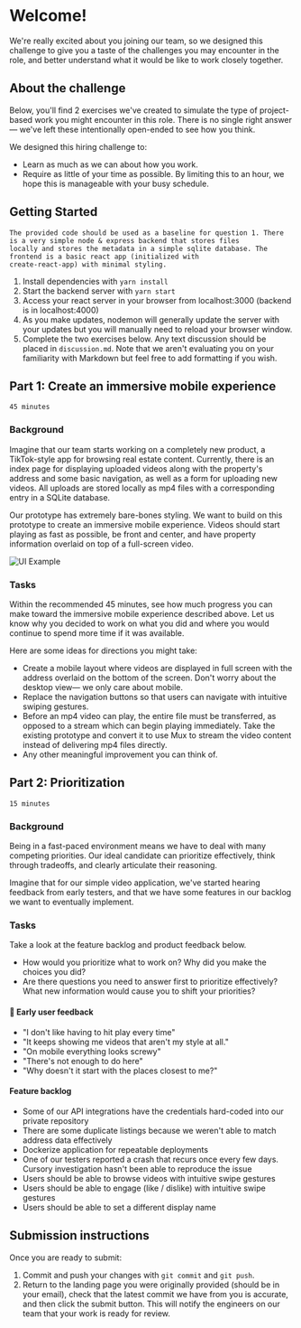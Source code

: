 # Welcome!
We're really excited about you joining our team, so we designed this challenge to give you a taste of the challenges you may encounter in the role, and better understand what it would be like to work closely together.


## About the challenge
Below, you'll find 2 exercises we've created to simulate the type of project-based work you might encounter in this role. There is no single right answer — we've left these intentionally open-ended to see how you think.

We designed this hiring challenge to:

* Learn as much as we can about how you work.
* Require as little of your time as possible. By limiting this to an hour, we hope this is manageable with your busy schedule.


## Getting Started

```
The provided code should be used as a baseline for question 1. There is a very simple node & express backend that stores files
locally and stores the metadata in a simple sqlite database. The frontend is a basic react app (initialized with 
create-react-app) with minimal styling.
```

1. Install dependencies with `yarn install`
2. Start the backend server with `yarn start`
3. Access your react server in your browser from localhost:3000 (backend is in localhost:4000)
4. As you make updates, nodemon will generally update the server with your updates but you will manually need to reload your browser window.
5. Complete the two exercises below. Any text discussion should be placed in `discussion.md`. Note that we aren't evaluating you on your familiarity with Markdown but feel free to add formatting if you wish.


## Part 1: Create an immersive mobile experience
`45 minutes`

### Background
Imagine that our team starts working on a completely new product, a TikTok-style app for browsing real estate content. Currently, there is an index page for displaying uploaded videos along with the property's address and some basic navigation, as well as a form for uploading new videos. All uploads are stored locally as mp4 files with a corresponding entry in a SQLite database.

Our prototype has extremely bare-bones styling. We want to build on this prototype to create an immersive mobile experience. Videos should start playing as fast as possible, be front and center, and have property information overlaid on top of a full-screen video.

![UI Example](https://user-images.githubusercontent.com/84157523/164535838-4d681d62-501b-465e-9f68-503ae9c751a8.png)

### Tasks
Within the recommended 45 minutes, see how much progress you can make toward the immersive mobile experience described above. Let us know why you decided to work on what you did and where you would continue to spend more time if it was available.

Here are some ideas for directions you might take:

* Create a mobile layout where videos are displayed in full screen with the address overlaid on the bottom of the screen.  Don't worry about the desktop view— we only care about mobile.
* Replace the navigation buttons so that users can navigate with intuitive swiping gestures. 
* Before an mp4 video can play, the entire file must be transferred, as opposed to a stream which can begin playing immediately. Take the existing prototype and convert it to use Mux to stream the video content instead of delivering mp4 files directly. 
* Any other meaningful improvement you can think of.


## Part 2: Prioritization
`15 minutes`

### Background
Being in a fast-paced environment means we have to deal with many competing priorities. Our ideal candidate can prioritize effectively, think through tradeoffs, and clearly articulate their reasoning.

Imagine that for our simple video application, we've started hearing feedback from early testers, and that we have some features in our backlog we want to eventually implement.

### Tasks
Take a look at the feature backlog and product feedback below.

* How would you prioritize what to work on? Why did you make the choices you did?
* Are there questions you need to answer first to prioritize effectively? What new information would cause you to shift your priorities?

#### 💬 Early user feedback
* "I don't like having to hit play every time"
* "It keeps showing me videos that aren't my style at all."
* "On mobile everything looks screwy"
* "There's not enough to do here"
* "Why doesn't it start with the places closest to me?"

#### Feature backlog
* Some of our API integrations have the credentials hard-coded into our private repository
* There are some duplicate listings because we weren't able to match address data effectively
* Dockerize application for repeatable deployments
* One of our testers reported a crash that recurs once every few days. Cursory investigation hasn't been able to reproduce the issue
* Users should be able to browse videos with intuitive swipe gestures
* Users should be able to engage (like / dislike) with intuitive swipe gestures
* Users should be able to set a different display name


## Submission instructions
Once you are ready to submit:

1. Commit and push your changes with `git commit` and `git push`.
2. Return to the landing page you were originally provided (should be in your email), check that the latest commit we have from you is accurate, and then click the submit button. This will notify the engineers on our team that your work is ready for review.
